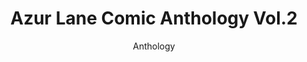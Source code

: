 --- 
slug: "azur-lane-comic-anthology-vol-2"
title: "Azur Lane Comic Anthology Vol.2"
publishdate: "2018-12-29"
src: "https://365manga.net/manga/azur-lane-comic-anthology-vol-2"
author: "Anthology"
image: "https://data.365manga.net/images/thumbnails/32628-azur-lane-comic-anthology-vol-2.jpg"
tags: ["Comedy","Ecchi","Harem","Reverse harem","Shounen","Shounen ai","Slice of life"]
chapters: ["Vol.2 Chapter 15 ","Vol.2 Chapter 14: 3d548 ","Vol.1 Chapter 14: Urgent Commission"," Akashi Rescue Operation + Extra ","Vol.2 Chapter 13: Queen's Smile ","Vol.1 Chapter 13: Ping Hai's Big Chinese New Years Operation! ","Vol.1 Chapter 12: You Can Do It"," California! ","Vol.2 Chapter 12: Seriously Unserious ","Vol.2 Chapter 12.5 ","Vol.3 Chapter 11: The Age-defying Mikasa ","Vol.2 Chapter 11: Shikikan"," You're Into Xx!? ","Vol.1 Chapter 11: Akagi's Big Cleaning Operation ","Vol.2 Chapter 10: Laffey And Bunny ","Vol.2 Chapter 10.5 ","Vol.3 Chapter 10.5 ","Vol.3 Chapter 10: I Want To Pull A Prank ","Vol.1 Chapter 10: My Beloved Indy ","Vol.3 Chapter 9: Fu Shun And Nimi's Big Adventure ","Vol.1 Chapter 9: Unicorn Will Try Her Hardest ","Vol.2 Chapter 9: Yat-sen-jie Returns! ","Vol.3 Chapter 8: Glasses Crisis ","Vol.1 Chapter 8: Look Over Here! ","Vol.2 Chapter 8 ","Vol.1 Chapter 7: A Day Off For Two ","Vol.2 Chapter 7 ","Vol.3 Chapter 7: Because I'm A Big Sister! ","Vol.2 Chapter 7.5 ","Vol.2 Chapter 6 ","Vol.3 Chapter 6: Uninvited Matsukaze ","Vol.1 Chapter 6: Curing Indy-chan's Social Anxiety ","Vol.1 Chapter 5: Yesterday Must've Been Fun ","Vol.2 Chapter 5 ","Vol.2 Chapter 5.5 ","Vol.3 Chapter 5.5 ","Vol.3 Chapter 5: A Prankster's Feelings ","Vol.1 Chapter 4: Super Retrofit!! Dramatic Azur Lane ","Vol.2 Chapter 4 ","Vol.3 Chapter 4: Black / White Hot War ","Vol.1 Chapter 3: My New Little Sister ","Vol.3 Chapter 3: Seize The Warmth With This Hand ","Vol.2 Chapter 3 ","Vol.2 Chapter 3.5 ","Vol.3 Chapter 2: Honolulu Is Worrying!! ","Vol.2 Chapter 2: Ashita No Me ","Vol.1 Chapter 2: Our First Magazine ","Vol.3 Chapter 1: Teach Me"," Amazon ","Vol.2 Chapter 1: New Plan 1927 ","Vol.1 Chapter 1: Javelin's Troubles"]
chapterlinks: ["https://365manga.net/azur-lane-comic-anthology-vol-2/chapter-15.html","https://365manga.net/azur-lane-comic-anthology-vol-2/chapter-14.html","https://365manga.net/azur-lane-comic-anthology-vol-2/chapter-14.html","https://365manga.net/azur-lane-comic-anthology-vol-2/chapter-13.html","https://365manga.net/azur-lane-comic-anthology-vol-2/chapter-13.html","https://365manga.net/azur-lane-comic-anthology-vol-2/chapter-12.html","https://365manga.net/azur-lane-comic-anthology-vol-2/chapter-12.html","https://365manga.net/azur-lane-comic-anthology-vol-2/chapter-12-5.html","https://365manga.net/azur-lane-comic-anthology-vol-2/chapter-11.html","https://365manga.net/azur-lane-comic-anthology-vol-2/chapter-11.html","https://365manga.net/azur-lane-comic-anthology-vol-2/chapter-11.html","https://365manga.net/azur-lane-comic-anthology-vol-2/chapter-10.html","https://365manga.net/azur-lane-comic-anthology-vol-2/chapter-10-5.html","https://365manga.net/azur-lane-comic-anthology-vol-2/chapter-10-5.html","https://365manga.net/azur-lane-comic-anthology-vol-2/chapter-10.html","https://365manga.net/azur-lane-comic-anthology-vol-2/chapter-10.html","https://365manga.net/azur-lane-comic-anthology-vol-2/chapter-9.html","https://365manga.net/azur-lane-comic-anthology-vol-2/chapter-9.html","https://365manga.net/azur-lane-comic-anthology-vol-2/chapter-9.html","https://365manga.net/azur-lane-comic-anthology-vol-2/chapter-8.html","https://365manga.net/azur-lane-comic-anthology-vol-2/chapter-8.html","https://365manga.net/azur-lane-comic-anthology-vol-2/chapter-8.html","https://365manga.net/azur-lane-comic-anthology-vol-2/chapter-7.html","https://365manga.net/azur-lane-comic-anthology-vol-2/chapter-7.html","https://365manga.net/azur-lane-comic-anthology-vol-2/chapter-7.html","https://365manga.net/azur-lane-comic-anthology-vol-2/chapter-7-5.html","https://365manga.net/azur-lane-comic-anthology-vol-2/chapter-6.html","https://365manga.net/azur-lane-comic-anthology-vol-2/chapter-6.html","https://365manga.net/azur-lane-comic-anthology-vol-2/chapter-6.html","https://365manga.net/azur-lane-comic-anthology-vol-2/chapter-5.html","https://365manga.net/azur-lane-comic-anthology-vol-2/chapter-5.html","https://365manga.net/azur-lane-comic-anthology-vol-2/chapter-5-5.html","https://365manga.net/azur-lane-comic-anthology-vol-2/chapter-5-5.html","https://365manga.net/azur-lane-comic-anthology-vol-2/chapter-5.html","https://365manga.net/azur-lane-comic-anthology-vol-2/chapter-4.html","https://365manga.net/azur-lane-comic-anthology-vol-2/chapter-4.html","https://365manga.net/azur-lane-comic-anthology-vol-2/chapter-4.html","https://365manga.net/azur-lane-comic-anthology-vol-2/chapter-3.html","https://365manga.net/azur-lane-comic-anthology-vol-2/chapter-3.html","https://365manga.net/azur-lane-comic-anthology-vol-2/chapter-3.html","https://365manga.net/azur-lane-comic-anthology-vol-2/chapter-3-5.html","https://365manga.net/azur-lane-comic-anthology-vol-2/chapter-2.html","https://365manga.net/azur-lane-comic-anthology-vol-2/chapter-2.html","https://365manga.net/azur-lane-comic-anthology-vol-2/chapter-2.html","https://365manga.net/azur-lane-comic-anthology-vol-2/chapter-1.html","https://365manga.net/azur-lane-comic-anthology-vol-2/chapter-1.html","https://365manga.net/azur-lane-comic-anthology-vol-2/chapter-1.html"]
description: "A collection of stories by different mangaka and illustrators about the ship girls of the mobile game Azur Lane."
---